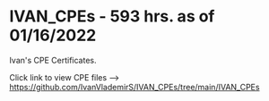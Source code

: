 # IVAN_CPEs - 593 hrs. as of 01/16/2022
Ivan's CPE Certificates. 

Click link to view CPE files --> https://github.com/IvanVlademirS/IVAN_CPEs/tree/main/IVAN_CPEs
